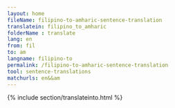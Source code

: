 ```yaml
---
layout: home
fileName: filipino-to-amharic-sentence-translation
translatein: filipino_to_amharic
folderName : translate
lang: en
from: fil
to: am
langname: filipino-to
permalink: /filipino-to-amharic-sentence-translation
tool: sentence-translations
matchurls: en&&am
---
```

{% include section/translateinto.html %}
